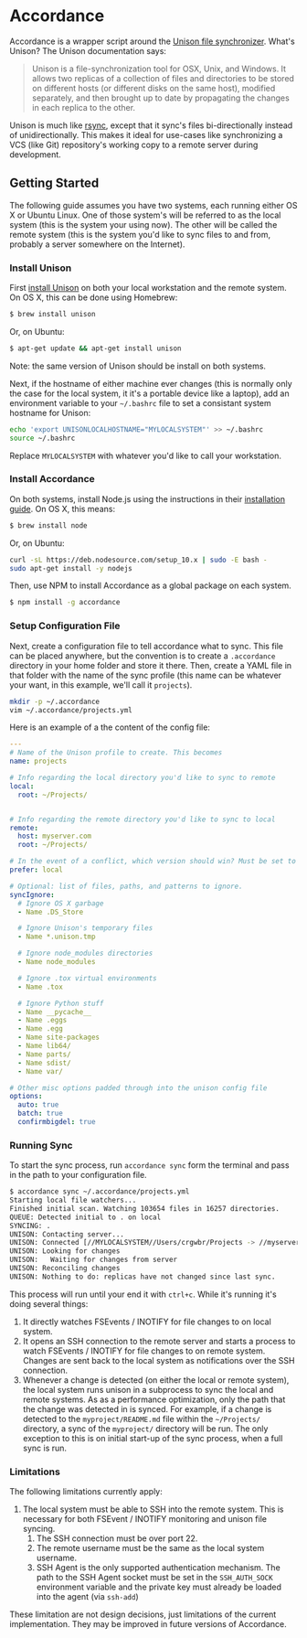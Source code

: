 # Accordance

Accordance is a wrapper script around the [Unison file synchronizer](http://www.cis.upenn.edu/~bcpierce/unison/). What's Unison? The Unison documentation says:

> Unison is a file-synchronization tool for OSX, Unix, and Windows. It allows two replicas of a collection of files and directories to be stored on different hosts (or different disks on the same host), modified separately, and then brought up to date by propagating the changes in each replica to the other.

Unison is much like [rsync](https://en.wikipedia.org/wiki/Rsync), except that it sync's files bi-directionally instead of unidirectionally. This makes it ideal for use-cases like synchronizing a VCS (like Git) repository's working copy to a remote server during development.

## Getting Started

The following guide assumes you have two systems, each running either OS X or Ubuntu Linux. One of those system's will be referred to as the local system (this is the system your using now). The other will be called the remote system (this is the system you'd like to sync files to and from, probably a server somewhere on the Internet).

### Install Unison

First [install Unison](http://www.cis.upenn.edu/~bcpierce/unison/download.html) on both your local workstation and the remote system. On OS X, this can be done using Homebrew:

```bash
$ brew install unison
```

Or, on Ubuntu:

```bash
$ apt-get update && apt-get install unison
```

Note: the same version of Unison should be install on both systems.

Next, if the hostname of either machine ever changes (this is normally only the case for the local system, it it's a portable device like a laptop), add an environment variable to your `~/.bashrc` file to set a consistant system hostname for Unison:

```bash
echo 'export UNISONLOCALHOSTNAME="MYLOCALSYSTEM"' >> ~/.bashrc
source ~/.bashrc
```

Replace `MYLOCALSYSTEM` with whatever you'd like to call your workstation.

### Install Accordance

On both systems, install Node.js using the instructions in their [installation guide](https://nodejs.org/en/download/package-manager/). On OS X, this means:

```bash
$ brew install node
```

Or, on Ubuntu:

```bash
curl -sL https://deb.nodesource.com/setup_10.x | sudo -E bash -
sudo apt-get install -y nodejs
```

Then, use NPM to install Accordance as a global package on each system.

```bash
$ npm install -g accordance
```

### Setup Configuration File

Next, create a configuration file to tell accordance what to sync. This file can be placed anywhere, but the convention is to create a `.accordance` directory in your home folder and store it there. Then, create a YAML file in that folder with the name of the sync profile (this name can be whatever your want, in this example, we'll call it `projects`).

```bash
mkdir -p ~/.accordance
vim ~/.accordance/projects.yml
```

Here is an example of a the content of the config file:

```yaml
---
# Name of the Unison profile to create. This becomes
name: projects

# Info regarding the local directory you'd like to sync to remote
local:
  root: ~/Projects/


# Info regarding the remote directory you'd like to sync to local
remote:
  host: myserver.com
  root: ~/Projects/

# In the event of a conflict, which version should win? Must be set to either `local` or `remote`.
prefer: local

# Optional: list of files, paths, and patterns to ignore.
syncIgnore:
  # Ignore OS X garbage
  - Name .DS_Store

  # Ignore Unison's temporary files
  - Name *.unison.tmp

  # Ignore node_modules directories
  - Name node_modules

  # Ignore .tox virtual environments
  - Name .tox

  # Ignore Python stuff
  - Name __pycache__
  - Name .eggs
  - Name .egg
  - Name site-packages
  - Name lib64/
  - Name parts/
  - Name sdist/
  - Name var/

# Other misc options padded through into the unison config file
options:
  auto: true
  batch: true
  confirmbigdel: true
```

### Running Sync

To start the sync process, run `accordance sync` form the terminal and pass in the path to your configuration file.

```bash
$ accordance sync ~/.accordance/projects.yml
Starting local file watchers...
Finished initial scan. Watching 103654 files in 16257 directories.
QUEUE: Detected initial to . on local
SYNCING: .
UNISON: Contacting server...
UNISON: Connected [//MYLOCALSYSTEM//Users/crgwbr/Projects -> //myserver.com//home/crgwbr/Projects]
UNISON: Looking for changes
UNISON:   Waiting for changes from server
UNISON: Reconciling changes
UNISON: Nothing to do: replicas have not changed since last sync.
```

This process will run until your end it with `ctrl+c`. While it's running it's doing several things:

1. It directly watches FSEvents / INOTIFY for file changes to on local system.
2. It opens an SSH connection to the remote server and starts a process to watch FSEvents / INOTIFY for file changes to on remote system. Changes are sent back to the local system as notifications over the SSH connection.
3. Whenever a change is detected (on either the local or remote system), the local system runs unison in a subprocess to sync the local and remote systems. As as a performance optimization, only the path that the change was detected in is synced. For example, if a change is detected to the `myproject/README.md` file within the `~/Projects/` directory, a sync of the `myproject/` directory will be run. The only exception to this is on initial start-up of the sync process, when a full sync is run.


### Limitations

The following limitations currently apply:

1. The local system must be able to SSH into the remote system. This is necessary for both FSEvent / INOTIFY monitoring and unison file syncing.
    1. The SSH connection must be over port 22.
    2. The remote username must be the same as the local system username.
    3. SSH Agent is the only supported authentication mechanism. The path to the SSH Agent socket must be set in the `SSH_AUTH_SOCK` environment variable and the private key must already be loaded into the agent (via `ssh-add`)

These limitation are not design decisions, just limitations of the current implementation. They may be improved in future versions of Accordance.
